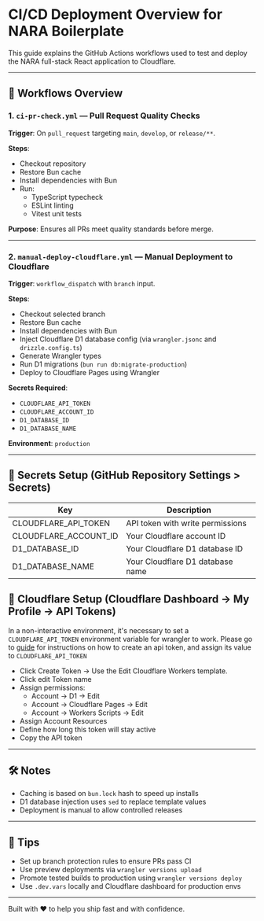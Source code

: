 # CI/CD Deployment Overview for NARA Boilerplate

This guide explains the GitHub Actions workflows used to test and deploy the NARA full-stack React application to Cloudflare.

---

## 📂 Workflows Overview

### 1. `ci-pr-check.yml` — Pull Request Quality Checks

**Trigger**: On `pull_request` targeting `main`, `develop`, or `release/**`.

**Steps**:

- Checkout repository
- Restore Bun cache
- Install dependencies with Bun
- Run:
  - TypeScript typecheck
  - ESLint linting
  - Vitest unit tests

**Purpose**: Ensures all PRs meet quality standards before merge.

---

### 2. `manual-deploy-cloudflare.yml` — Manual Deployment to Cloudflare

**Trigger**: `workflow_dispatch` with `branch` input.

**Steps**:

- Checkout selected branch
- Restore Bun cache
- Install dependencies with Bun
- Inject Cloudflare D1 database config (via `wrangler.jsonc` and `drizzle.config.ts`)
- Generate Wrangler types
- Run D1 migrations (`bun run db:migrate-production`)
- Deploy to Cloudflare Pages using Wrangler

**Secrets Required**:

- `CLOUDFLARE_API_TOKEN`
- `CLOUDFLARE_ACCOUNT_ID`
- `D1_DATABASE_ID`
- `D1_DATABASE_NAME`

**Environment**: `production`

---

## 🔐 Secrets Setup (GitHub Repository Settings > Secrets)

| Key                   | Description                      |
| --------------------- | -------------------------------- |
| CLOUDFLARE_API_TOKEN  | API token with write permissions |
| CLOUDFLARE_ACCOUNT_ID | Your Cloudflare account ID       |
| D1_DATABASE_ID        | Your Cloudflare D1 database ID   |
| D1_DATABASE_NAME      | Your Cloudflare D1 database name |

## 🔐 Cloudflare Setup (Cloudflare Dashboard → My Profile → API Tokens)

In a non-interactive environment, it's necessary to set a `CLOUDFLARE_API_TOKEN` environment variable for wrangler to work. Please go to [guide](https://developers.cloudflare.com/fundamentals/api/get-started/create-token/) for instructions on how to create an api token, and assign its value to `CLOUDFLARE_API_TOKEN`

- Click Create Token → Use the Edit Cloudflare Workers template.
- Click edit Token name
- Assign permissions:
  - Account → D1 → Edit
  - Account → Cloudflare Pages → Edit
  - Account → Workers Scripts → Edit
- Assign Account Resources
- Define how long this token will stay active
- Copy the API token

---

## 🛠 Notes

- Caching is based on `bun.lock` hash to speed up installs
- D1 database injection uses `sed` to replace template values
- Deployment is manual to allow controlled releases

---

## 📌 Tips

- Set up branch protection rules to ensure PRs pass CI
- Use preview deployments via `wrangler versions upload`
- Promote tested builds to production using `wrangler versions deploy`
- Use `.dev.vars` locally and Cloudflare dashboard for production envs

---

Built with ❤️ to help you ship fast and with confidence.

